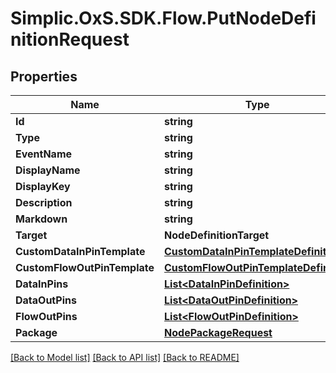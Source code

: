 # Simplic.OxS.SDK.Flow.PutNodeDefinitionRequest

## Properties

Name | Type | Description | Notes
------------ | ------------- | ------------- | -------------
**Id** | **string** |  | 
**Type** | **string** |  | 
**EventName** | **string** |  | [optional] 
**DisplayName** | **string** |  | [optional] 
**DisplayKey** | **string** |  | [optional] 
**Description** | **string** |  | [optional] 
**Markdown** | **string** |  | 
**Target** | **NodeDefinitionTarget** |  | 
**CustomDataInPinTemplate** | [**CustomDataInPinTemplateDefinition**](CustomDataInPinTemplateDefinition.md) |  | [optional] 
**CustomFlowOutPinTemplate** | [**CustomFlowOutPinTemplateDefinition**](CustomFlowOutPinTemplateDefinition.md) |  | [optional] 
**DataInPins** | [**List&lt;DataInPinDefinition&gt;**](DataInPinDefinition.md) |  | [optional] 
**DataOutPins** | [**List&lt;DataOutPinDefinition&gt;**](DataOutPinDefinition.md) |  | [optional] 
**FlowOutPins** | [**List&lt;FlowOutPinDefinition&gt;**](FlowOutPinDefinition.md) |  | [optional] 
**Package** | [**NodePackageRequest**](NodePackageRequest.md) |  | 

[[Back to Model list]](../README.md#documentation-for-models) [[Back to API list]](../README.md#documentation-for-api-endpoints) [[Back to README]](../README.md)

